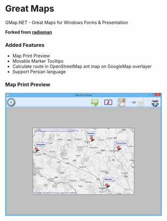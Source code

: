 # Great Maps

GMap.NET - Great Maps for Windows Forms &amp; Presentation

**Forked from [radioman](https://github.com/radioman/greatmaps)**

### Added Features

* Map Print Preview
* Movable Marker Tooltips
* Calculate route in OpenStreetMap ant map on GoogleMap overlayer
* Support Persian language


### Map Print Preview

![screen](https://raw.githubusercontent.com/Behzadkhosravifar/greatmaps/master/Info/screen.png)
